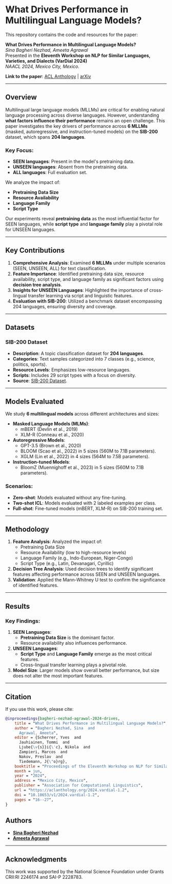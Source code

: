 # What Drives Performance in Multilingual Language Models?

This repository contains the code and resources for the paper:

**What Drives Performance in Multilingual Language Models?**  
*Sina Bagheri Nezhad, Ameeta Agrawal*  
Presented in the **Eleventh Workshop on NLP for Similar Languages, Varieties, and Dialects (VarDial 2024)**  
*NAACL 2024, Mexico City, Mexico.*  

**Link to the paper**: [ACL Anthology](https://aclanthology.org/2024.vardial-1.2) | [arXiv](https://arxiv.org/abs/2404.19159)

---

## Overview

Multilingual large language models (MLLMs) are critical for enabling natural language processing across diverse languages. However, understanding **what factors influence their performance** remains an open challenge. This paper investigates the key drivers of performance across **6 MLLMs** (masked, autoregressive, and instruction-tuned models) on the **SIB-200** dataset, which spans **204 languages**.

### Key Focus:
- **SEEN languages**: Present in the model's pretraining data.
- **UNSEEN languages**: Absent from the pretraining data.
- **ALL languages**: Full evaluation set.

We analyze the impact of:
- **Pretraining Data Size**
- **Resource Availability**
- **Language Family**
- **Script Type**

Our experiments reveal **pretraining data** as the most influential factor for SEEN languages, while **script type** and **language family** play a pivotal role for UNSEEN languages. 

---

## Key Contributions

1. **Comprehensive Analysis**: Examined **6 MLLMs** under multiple scenarios (SEEN, UNSEEN, ALL) for text classification.
2. **Feature Importance**: Identified pretraining data size, resource availability, script type, and language family as significant factors using **decision tree analysis**.
3. **Insights for UNSEEN Languages**: Highlighted the importance of cross-lingual transfer learning via script and linguistic features.
4. **Evaluation with SIB-200**: Utilized a benchmark dataset encompassing 204 languages, ensuring diversity and coverage.

---

## Datasets

### SIB-200 Dataset
- **Description**: A topic classification dataset for **204 languages**.
- **Categories**: Text samples categorized into 7 classes (e.g., science, politics, sports).
- **Resource Levels**: Emphasizes low-resource languages.
- **Scripts**: Includes 29 script types with a focus on diversity.
- **Source**: [SIB-200 Dataset](https://github.com/dadelani/sib-200).

---

## Models Evaluated

We study **6 multilingual models** across different architectures and sizes:

- **Masked Language Models (MLMs)**:
  - mBERT (Devlin et al., 2019)
  - XLM-R (Conneau et al., 2020)
- **Autoregressive Models**:
  - GPT-3.5 (Brown et al., 2020)
  - BLOOM (Scao et al., 2022) in 5 sizes (560M to 7.1B parameters).
  - XGLM (Lin et al., 2022) in 4 sizes (564M to 7.5B parameters).
- **Instruction-tuned Models**:
  - BloomZ (Muennighoff et al., 2023) in 5 sizes (560M to 7.1B parameters).

### Scenarios:
- **Zero-shot**: Models evaluated without any fine-tuning.
- **Two-shot ICL**: Models evaluated with 2 labeled examples per class.
- **Full-shot**: Fine-tuned models (mBERT, XLM-R) on SIB-200 training set.

---

## Methodology

1. **Feature Analysis**: Analyzed the impact of:
   - Pretraining Data Size
   - Resource Availability (low to high-resource levels)
   - Language Family (e.g., Indo-European, Niger-Congo)
   - Script Type (e.g., Latin, Devanagari, Cyrillic)
2. **Decision Tree Analysis**: Used decision trees to identify significant features affecting performance across SEEN and UNSEEN languages.
3. **Validation**: Applied the Mann-Whitney U test to confirm the significance of identified features.

---

## Results

### Key Findings:
1. **SEEN Languages**:
   - **Pretraining Data Size** is the dominant factor.
   - Resource availability also influences performance.
2. **UNSEEN Languages**:
   - **Script Type** and **Language Family** emerge as the most critical features.
   - Cross-lingual transfer learning plays a pivotal role.
3. **Model Size**: Larger models show overall better performance, but size does not alter the most important features.

---

## Citation

If you use this work, please cite:

```bibtex
@inproceedings{bagheri-nezhad-agrawal-2024-drives,
    title = "What Drives Performance in Multilingual Language Models?",
    author = "Bagheri Nezhad, Sina  and
      Agrawal, Ameeta",
    editor = {Scherrer, Yves  and
      Jauhiainen, Tommi  and
      Ljube{\v{s}}i{\'c}, Nikola  and
      Zampieri, Marcos  and
      Nakov, Preslav  and
      Tiedemann, J{\"o}rg},
    booktitle = "Proceedings of the Eleventh Workshop on NLP for Similar Languages, Varieties, and Dialects (VarDial 2024)",
    month = jun,
    year = "2024",
    address = "Mexico City, Mexico",
    publisher = "Association for Computational Linguistics",
    url = "https://aclanthology.org/2024.vardial-1.2",
    doi = "10.18653/v1/2024.vardial-1.2",
    pages = "16--27",
}
```
## Authors
- **[Sina Bagheri Nezhad](https://sinaai.github.io/)**
- **[Ameeta Agrawal](https://web.cecs.pdx.edu/~ameeta/)**

---

## Acknowledgments
This work was supported by the National Science Foundation under Grants CRII:RI 2246174 and SAI-P 2228783.
